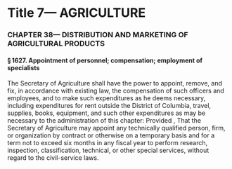 
# Title 7— AGRICULTURE
### CHAPTER 38— DISTRIBUTION AND MARKETING OF AGRICULTURAL PRODUCTS
#### § 1627. Appointment of personnel; compensation; employment of specialists

The Secretary of Agriculture shall have the power to appoint, remove, and fix, in accordance with existing law, the compensation of such officers and employees, and to make such expenditures as he deems necessary, including expenditures for rent outside the District of Columbia, travel, supplies, books, equipment, and such other expenditures as may be necessary to the administration of this chapter: Provided , That the Secretary of Agriculture may appoint any technically qualified person, firm, or organization by contract or otherwise on a temporary basis and for a term not to exceed six months in any fiscal year to perform research, inspection, classification, technical, or other special services, without regard to the civil-service laws.
